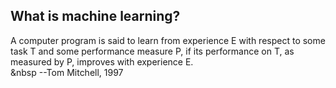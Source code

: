 ## What is machine learning?

  A computer program is said to learn from experience E with respect to some task T and some performance measure P, if its performance on T, as measured by P, improves with experience E.  
                                               &nbsp --Tom Mitchell, 1997
 
                                                
